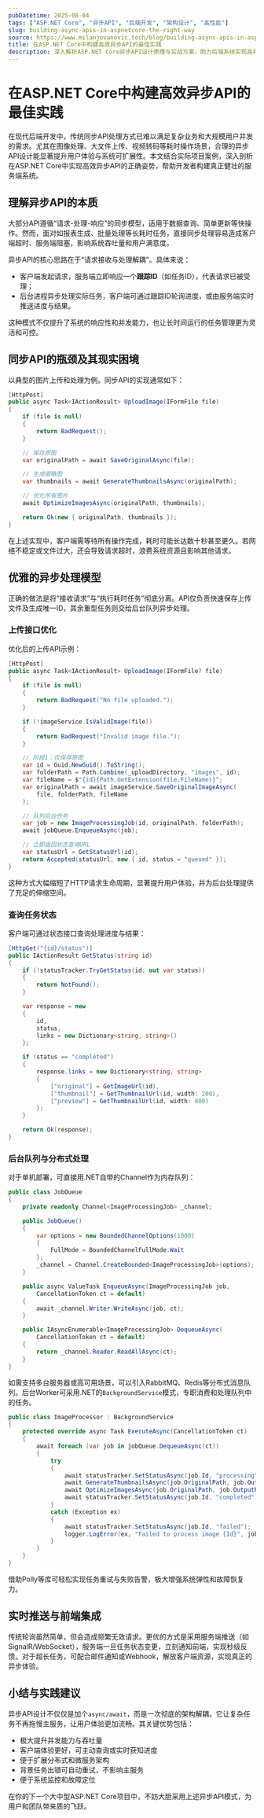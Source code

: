 ```yaml
---
pubDatetime: 2025-08-04
tags: ["ASP.NET Core", "异步API", "后端开发", "架构设计", "高性能"]
slug: building-async-apis-in-aspnetcore-the-right-way
source: https://www.milanjovanovic.tech/blog/building-async-apis-in-aspnetcore-the-right-way
title: 在ASP.NET Core中构建高效异步API的最佳实践
description: 深入解析ASP.NET Core异步API设计原理与实战方案，助力后端系统实现高并发、高可用和出色用户体验。文章涵盖典型场景、核心实现、分布式队列、实时推送等关键细节，适合中高级开发者参考。
---
```


# 在ASP.NET Core中构建高效异步API的最佳实践

在现代后端开发中，传统同步API处理方式已难以满足复杂业务和大规模用户并发的需求。尤其在图像处理、大文件上传、视频转码等耗时操作场景，合理的异步API设计能显著提升用户体验与系统可扩展性。本文结合实际项目案例，深入剖析在ASP.NET Core中实现高效异步API的正确姿势，帮助开发者构建真正健壮的服务端系统。

## 理解异步API的本质

大部分API遵循“请求-处理-响应”的同步模型，适用于数据查询、简单更新等快操作。然而，面对如报表生成、批量处理等长耗时任务，直接同步处理容易造成客户端超时、服务端阻塞，影响系统吞吐量和用户满意度。

异步API的核心思路在于“请求接收与处理解耦”。具体来说：

- 客户端发起请求，服务端立即响应一个**跟踪ID**（如任务ID），代表请求已被受理；
- 后台进程异步处理实际任务，客户端可通过跟踪ID轮询进度，或由服务端实时推送进度与结果。

这种模式不仅提升了系统的响应性和并发能力，也让长时间运行的任务管理更为灵活和可控。

## 同步API的瓶颈及其现实困境

以典型的图片上传和处理为例。同步API的实现通常如下：

```csharp
[HttpPost]
public async Task<IActionResult> UploadImage(IFormFile file)
{
    if (file is null)
    {
        return BadRequest();
    }

    // 保存原图
    var originalPath = await SaveOriginalAsync(file);

    // 生成缩略图
    var thumbnails = await GenerateThumbnailsAsync(originalPath);

    // 优化所有图片
    await OptimizeImagesAsync(originalPath, thumbnails);

    return Ok(new { originalPath, thumbnails });
}
```

在上述实现中，客户端需等待所有操作完成，耗时可能长达数十秒甚至更久。若网络不稳定或文件过大，还会导致请求超时，浪费系统资源且影响其他请求。

## 优雅的异步处理模型

正确的做法是将“接收请求”与“执行耗时任务”彻底分离。API仅负责快速保存上传文件及生成唯一ID，其余重型任务则交给后台队列异步处理。

### 上传接口优化

优化后的上传API示例：

```csharp
[HttpPost]
public async Task<IActionResult> UploadImage(IFormFile? file)
{
    if (file is null)
    {
        return BadRequest("No file uploaded.");
    }

    if (!imageService.IsValidImage(file))
    {
        return BadRequest("Invalid image file.");
    }

    // 阶段1：仅保存原图
    var id = Guid.NewGuid().ToString();
    var folderPath = Path.Combine(_uploadDirectory, "images", id);
    var fileName = $"{id}{Path.GetExtension(file.FileName)}";
    var originalPath = await imageService.SaveOriginalImageAsync(
        file, folderPath, fileName
    );

    // 队列后台任务
    var job = new ImageProcessingJob(id, originalPath, folderPath);
    await jobQueue.EnqueueAsync(job);

    // 立即返回状态查询URL
    var statusUrl = GetStatusUrl(id);
    return Accepted(statusUrl, new { id, status = "queued" });
}
```

这种方式大幅缩短了HTTP请求生命周期，显著提升用户体验，并为后台处理提供了充足的伸缩空间。

### 查询任务状态

客户端可通过状态接口查询处理进度与结果：

```csharp
[HttpGet("{id}/status")]
public IActionResult GetStatus(string id)
{
    if (!statusTracker.TryGetStatus(id, out var status))
    {
        return NotFound();
    }

    var response = new
    {
        id,
        status,
        links = new Dictionary<string, string>()
    };

    if (status == "completed")
    {
        response.links = new Dictionary<string, string>
        {
            ["original"] = GetImageUrl(id),
            ["thumbnail"] = GetThumbnailUrl(id, width: 200),
            ["preview"] = GetThumbnailUrl(id, width: 800)
        };
    }

    return Ok(response);
}
```

### 后台队列与分布式处理

对于单机部署，可直接用.NET自带的Channel作为内存队列：

```csharp
public class JobQueue
{
    private readonly Channel<ImageProcessingJob> _channel;

    public JobQueue()
    {
        var options = new BoundedChannelOptions(1000)
        {
            FullMode = BoundedChannelFullMode.Wait
        };
        _channel = Channel.CreateBounded<ImageProcessingJob>(options);
    }

    public async ValueTask EnqueueAsync(ImageProcessingJob job,
        CancellationToken ct = default)
    {
        await _channel.Writer.WriteAsync(job, ct);
    }

    public IAsyncEnumerable<ImageProcessingJob> DequeueAsync(
        CancellationToken ct = default)
    {
        return _channel.Reader.ReadAllAsync(ct);
    }
}
```

如需支持多台服务器或高可用场景，可以引入RabbitMQ、Redis等分布式消息队列。后台Worker可采用.NET的`BackgroundService`模式，专职消费和处理队列中的任务。

```csharp
public class ImageProcessor : BackgroundService
{
    protected override async Task ExecuteAsync(CancellationToken ct)
    {
        await foreach (var job in jobQueue.DequeueAsync(ct))
        {
            try
            {
                await statusTracker.SetStatusAsync(job.Id, "processing");
                await GenerateThumbnailsAsync(job.OriginalPath, job.OutputPath);
                await OptimizeImagesAsync(job.OriginalPath, job.OutputPath);
                await statusTracker.SetStatusAsync(job.Id, "completed");
            }
            catch (Exception ex)
            {
                await statusTracker.SetStatusAsync(job.Id, "failed");
                logger.LogError(ex, "Failed to process image {Id}", job.Id);
            }
        }
    }
}
```

借助Polly等库可轻松实现任务重试与失败告警，极大增强系统弹性和故障恢复力。

## 实时推送与前端集成

传统轮询虽然简单，但会造成频繁无效请求。更优的方式是采用服务端推送（如SignalR/WebSocket），服务端一旦任务状态变更，立刻通知前端，实现秒级反馈。对于超长任务，可配合邮件通知或Webhook，解放客户端资源，实现真正的异步体验。

## 小结与实践建议

异步API设计不仅仅是加个`async/await`，而是一次彻底的架构解耦。它让复杂任务不再拖慢主服务，让用户体验更加流畅。其关键优势包括：

- 极大提升并发能力与吞吐量
- 客户端体验更好，可主动查询或实时获知进度
- 便于扩展分布式和微服务架构
- 背景任务出错可自动重试，不影响主服务
- 便于系统监控和故障定位

在你的下一个大中型ASP.NET Core项目中，不妨大胆采用上述异步API模式，为用户和团队带来质的飞跃。
